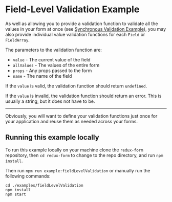 # Field-Level Validation Example

As well as allowing you to provide a validation function to validate all the
values in your form at once (see
[Synchronous Validation Example](http://redux-form.com/8.0.1/examples/syncValidation/)),
you may also provide individual value validation functions for each `Field` or
`FieldArray`.

The parameters to the validation function are:

- `value` - The current value of the field
- `allValues` - The values of the entire form
- `props` - Any props passed to the form
- `name` - The name of the field

If the `value` is valid, the validation function should return `undefined`.

If the `value` is invalid, the validation function should return an error. This
is usually a string, but it does not have to be.

---

Obviously, you will want to define your validation functions just once for your
application and reuse them as needed across your forms.

## Running this example locally

To run this example locally on your machine clone the `redux-form` repository,
then `cd redux-form` to change to the repo directory, and run `npm install`.

Then run `npm run example:fieldLevelValidation` or manually run the following
commands:

```
cd ./examples/fieldLevelValidation
npm install
npm start
```
